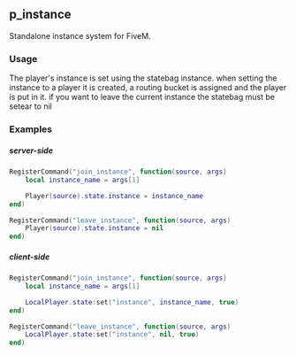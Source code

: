 ##  p_instance
Standalone instance system for FiveM.
### Usage
The player's instance is set using the statebag instance. when setting the instance to a player it is created, a routing bucket is assigned and the player is put in it. if you want to leave the current instance the statebag must be setear to nil
### Examples
##### server-side
```lua
RegisterCommand("join_instance", function(source, args)
    local instance_name = args[1]

    Player(source).state.instance = instance_name
end)

RegisterCommand("leave_instance", function(source, args)
    Player(source).state.instance = nil
end)
```
##### client-side
```lua
RegisterCommand("join_instance", function(source, args)
    local instance_name = args[1]

    LocalPlayer.state:set("instance", instance_name, true) 
end)

RegisterCommand("leave_instance", function(source, args)
    LocalPlayer.state:set("instance", nil, true) 
end)
```
